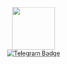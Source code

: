<div id="header" align="center">
  <img src="https://media.giphy.com/media/CqXALXwCrQanqRwAcE/giphy.gif" width="100"/>
  <div id="badges">
  <a href="https://t.me/nazarychev_artem">
    <img src="https://img.shields.io/badge/Telegram-blue?logo=telegram&logoColor=white&style=for-the-badge" alt="Telegram Badge"/>
  </a>
  </div>
</div>
